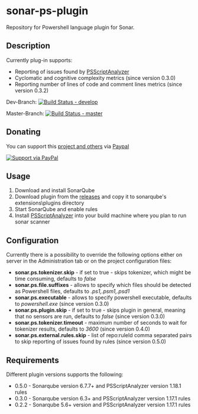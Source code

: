 # sonar-ps-plugin

Repository for Powershell language plugin for Sonar.

## Description ##
Currently plug-in supports:

- Reporting of issues found by [PSScriptAnalyzer](https://github.com/PowerShell/PSScriptAnalyzer)
- Cyclomatic and cognitive complexity metrics (since version 0.3.0)
- Reporting number of lines of code and comment lines metrics  (since version 0.3.2)

Dev-Branch: [![Build Status - develop](https://dev.azure.com/kgreta/sonar-ps-plugin/_apis/build/status/gretard.sonar-ps-plugin?branchName=develop)](https://dev.azure.com/kgreta/sonar-ps-plugin/_build/latest?definitionId=1&branchName=develop)

Master-Branch: [![Build Status - master](https://dev.azure.com/kgreta/sonar-ps-plugin/_apis/build/status/gretard.sonar-ps-plugin?branchName=master)](https://dev.azure.com/kgreta/sonar-ps-plugin/_build/latest?definitionId=1&branchName=master)


## Donating ##
You can support this [project and others](https://github.com/gretard) via [Paypal](https://www.paypal.me/greta514284/)

[![Support via PayPal](https://cdn.rawgit.com/twolfson/paypal-github-button/1.0.0/dist/button.svg)](https://www.paypal.me/greta514284/)

## Usage ##
1. Download and install SonarQube
2. Download plugin from the [releases](https://github.com/gretard/sonar-ps-plugin/releases) and copy it to sonarqube's extensions\plugins directory
3. Start SonarQube and enable rules
4. Install [PSScriptAnalyzer](https://github.com/PowerShell/PSScriptAnalyzer) into your build machine where you plan to run sonar scanner

## Configuration ##
Currently there is a possibility to override the following options either on server in the Administration tab or on the project configuration files:

- **sonar.ps.tokenizer.skip** - if set to true - skips tokenizer, which might be time consuming, defaults to *false*
- **sonar.ps.file.suffixes** - allows to specify which files should be detected as Powershell files, defaults to *.ps1,.psm1,.psd1*
- **sonar.ps.executable** - allows to specify powershell executable, defaults to *powershell.exe* (since version 0.3.0)
- **sonar.ps.plugin.skip** - if set to true - skips plugin in general, meaning that no sensors are run, defaults to *false* (since version 0.3.0)
- **sonar.ps.tokenizer.timeout** - maximum number of seconds to wait for tokenizer results,  defaults to *3600* (since version 0.4.0)
- **sonar.ps.external.rules.skip** - list of repo:ruleId comma separated pairs to skip reporting of issues found by rules (since version 0.5.0)

## Requirements ##
Different plugin versions supports the following:

- 0.5.0 - Sonarqube version 6.7.7+ and PSScriptAnalyzer version 1.18.1 rules
- 0.3.0 - Sonarqube version 6.3+ and PSScriptAnalyzer version 1.17.1 rules
- 0.2.2 - Sonarqube 5.6+ version and PSScriptAnalyzer version 1.17.1 rules

